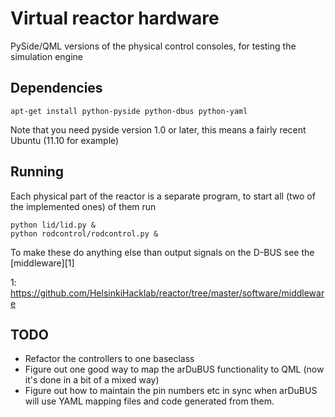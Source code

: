 # Virtual reactor hardware

PySide/QML versions of the physical control consoles, for testing the simulation engine

## Dependencies

    apt-get install python-pyside python-dbus python-yaml

Note that you need pyside version 1.0 or later, this means a fairly recent Ubuntu (11.10 for example)

## Running

Each physical part of the reactor is a separate program, to start all (two of the implemented ones) of them run

    python lid/lid.py &
    python rodcontrol/rodcontrol.py &

To make these do anything else than output signals on the D-BUS see the [middleware][1]

1: https://github.com/HelsinkiHacklab/reactor/tree/master/software/middleware

## TODO

  * Refactor the controllers to one baseclass
  * Figure out one good way to map the arDuBUS functionality to QML (now it's done in a bit of a mixed way)
  * Figure out how to maintain the pin numbers etc in sync when arDuBUS will use YAML mapping files and code
    generated from them.
